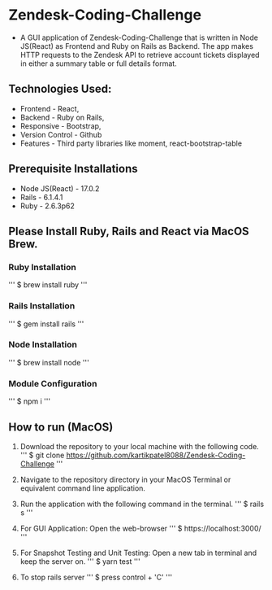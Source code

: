 # Zendesk-Coding-Challenge

* A GUI application of Zendesk-Coding-Challenge that is written in Node JS(React) as Frontend and Ruby on Rails as Backend. The app makes HTTP requests to the Zendesk API to retrieve account tickets displayed in either a summary table or full details format.

## Technologies Used: 
* Frontend - React, 
* Backend - Ruby on Rails, 
* Responsive - Bootstrap, 
* Version Control - Github 
* Features - Third party libraries like moment, react-bootstrap-table

## Prerequisite Installations
* Node JS(React) - 17.0.2
* Rails - 6.1.4.1
* Ruby - 2.6.3p62


## Please Install Ruby, Rails and React via MacOS Brew.
### Ruby Installation
'''
$ brew install ruby
'''

### Rails Installation	
'''
$ gem install rails
'''

### Node Installation
'''
$ brew install node
'''

### Module Configuration
'''
$ npm i
'''

## How to run (MacOS)
1. Download the repository to your local machine with the following code.
'''
$ git clone https://github.com/kartikpatel8088/Zendesk-Coding-Challenge
'''

2. Navigate to the repository directory in your MacOS Terminal or equivalent command line application.
3. Run the application with the following command in the terminal.
'''
$ rails s
'''

4. For GUI Application: Open the web-browser 
'''
$ https://localhost:3000/
'''

5. For Snapshot Testing and Unit Testing: Open a new tab in terminal and keep the server on.
'''
$ yarn test
'''

6. To stop rails server
'''
$ press control + 'C'
'''